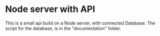 # Node server with API

This is a small api build on a Node server, with connected Database.
The script for the database, is in the "documentation" folder.
